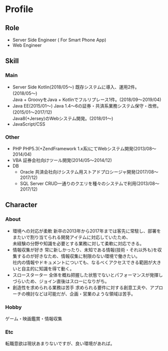 # Profile

## Role
* Server Side Engineer ( For Smart Phone App)
* Web Engineer

## Skill
### Main
* Server Side Kotlin(2018/05〜)
既存システムに導入、運用2件。(2018/05〜)  
Java + GroovyをJava + Kotlinでフルリプレース1件。(2018/09〜2019/04)
* Java EE(2015/01〜)
Java 1.4〜6の証券・共済系業務システム保守・改修。(2015/01〜2017/12)  
Java8(+Jersey)のWebシステム開発。(2018/01〜)  
* JavaScript/CSS  

### Other
* PHP
PHP5.3(+ZendFramework 1.x系)にてWebシステム開発(2013/08〜2014/04)
* VBA
証券会社向けツール開発(2014/05〜2014/12)
* DB
  * Oracle
    共済会社向けシステム用ストアドプロシージャ開発(2017/08〜2017/12)
  * SQL Server
    CRUD一通りのクエリを種々のシステムで利用(2013/08〜2017/12)

## Character

### About
* 環境への対応が柔軟
新卒の2013年から2017年までは客先に常駐し、部署をまたいで割り当てられる開発アイテムに対応していたため、  
未経験の分野や知識を必要とする業務に対して柔軟に対応できる。
* 情報収集が好き
常に新しかったり、未知である情報(技術・それ以外も)を収集するのが好きなため、情報収集に制限のない環境で働きたい。  
社内の情報やドキュメントについても、なるべくアクセスできる範囲が大きいと自主的に知識を得て動く。
* スロースターター
全体を概ね把握した状態でないとパフォーマンスが発揮しづらいため、ジョイン直後はスローになりがち。
* 創造性を求められる業務は苦手
求められる要件に対する創意工夫や、アプローチの検討などは可能だが、企画・営業のような領域は苦手。

### Hobby
ゲーム・映画鑑賞・情報収集

### Etc
転職意欲は現状あまりないですが、良い環境があれば。
